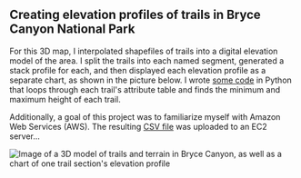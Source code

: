 ## Creating elevation profiles of trails in Bryce Canyon National Park

For this 3D map, I interpolated shapefiles of trails into a digital elevation model of the area. I split the trails into each named segment, generated a stack profile for each, and then displayed each elevation profile as a separate chart, as shown in the picture below. I wrote [some code](https://github.com/jbelian/bryce/blob/main/find_min_max.ipynb) in Python that loops through each trail's attribute table and finds the minimum and maximum height of each trail.

Additionally, a goal of this project was to familiarize myself with Amazon Web Services (AWS). The resulting [CSV file](https://github.com/jbelian/bryce/blob/main/trails_min_max_elev.csv) was uploaded to an EC2 server...

![Image of a 3D model of trails and terrain in Bryce Canyon, as well as a chart of one trail section's elevation profile](https://user-images.githubusercontent.com/33590262/203166897-d851ec23-004f-490d-8da5-5c7ac47b8673.png)
